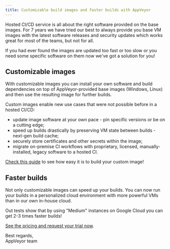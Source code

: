 ```yaml
---
title: Customizable build images and faster builds with AppVeyor
---
```


Hosted CI/CD service is all about the right software provided on the base images. For 7 years we have tried our best to always provide you base VM images with the latest software releases and security updates which works great for most of the teams, but not for all.

If you had ever found the images are updated too fast or too slow or you need some specific software on them now we've got a solution for you!

## Customizable images

With customizable images you can install your own software and build dependencies on top of AppVeyor-provided base images (Windows, Linux) and then use the resulting image for further builds.

Custom images enable new use cases that were not possible before in a hosted CI/CD:

* update image software at your own pace - pin specific versions or be on a cutting edge;
* speed up builds drastically by preserving VM state between builds - next-gen build cache;
* securely store certificates and other secrets within the image;
* migrate on-premise CI workflows with proprietary, licensed, manually-installed, legacy software to a hosted CI.

[Check this guide](/docs/custom-images/) to see how easy it is to build your custom image!

## Faster builds

Not only customizable images can speed up your builds. You can now run your builds in a personalized cloud environment with more powerful VMs than in our own in-house cloud.

Out tests show that by using "Medium" instances on Google Cloud you can get 2-3 times faster builds!

[See the pricing and request your trial now](https://ci.appveyor.com/pricing).

Best regards,<br>
AppVeyor team